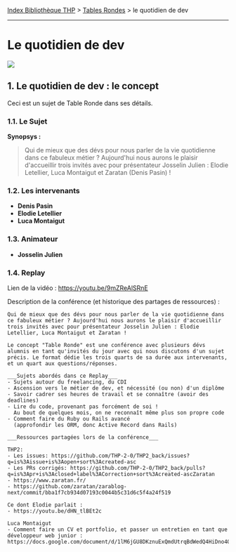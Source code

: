 [Index Bibliothèque THP](https://github.com/TheHackingProject/bibliotheque-THP) > [Tables Rondes](https://github.com/TheHackingProject/bibliotheque-THP/blob/master/sommaires/tables_rondes.md) > le quotidien de dev

___

# Le quotidien de dev


![](https://picsum.photos/1024/400)


## 1. Le quotidien de dev : le concept
Ceci est un sujet de Table Ronde dans ses détails.

### 1.1. Le Sujet

**Synopsys :**
> Qui de mieux que des dévs pour nous parler de la vie quotidienne dans ce fabuleux métier ? Aujourd'hui nous aurons le plaisir d'accueillir trois invités avec pour présentateur Josselin Julien : Elodie Letellier, Luca Montaigut et Zaratan (Denis Pasin) !

### 1.2. Les intervenants

- **Denis Pasin**
- **Elodie Letellier**
- **Luca Montaigut**

### 1.3. Animateur

- **Josselin Julien**

### 1.4. Replay

Lien de la vidéo : https://youtu.be/9mZReAlSRnE

Description de la conférence (et historique des partages de ressources) :

```
Qui de mieux que des dévs pour nous parler de la vie quotidienne dans ce fabuleux métier ? Aujourd'hui nous aurons le plaisir d'accueillir trois invités avec pour présentateur Josselin Julien : Elodie Letellier, Luca Montaigut et Zaratan !

Le concept "Table Ronde" est une conférence avec plusieurs dévs alumnis en tant qu'invités du jour avec qui nous discutons d'un sujet précis. Le format dédie les trois quarts de sa durée aux intervenants, et un quart aux questions/réponses.
 
___Sujets abordés dans ce Replay___
- Sujets autour du freelancing, du CDI
- Ascension vers le métier de dev, et nécessité (ou non) d'un diplôme
- Savoir cadrer ses heures de travail et se connaître (avoir des deadlines)
- Lire du code, provenant pas forcément de soi !
  Au bout de quelques mois, on ne reconnaît même plus son propre code
- Comment faire du Ruby ou Rails avancé
  (approfondir les ORM, donc Active Record dans Rails)

___Ressources partagées lors de la conférence___

THP2: 
- Les issues: https://github.com/THP-2-0/THP2_back/issues?q=is%3Aissue+is%3Aopen+sort%3Acreated-asc 
- Les PRs corrigés: https://github.com/THP-2-0/THP2_back/pulls?q=is%3Apr+is%3Aclosed+label%3ACorrection+sort%3Acreated-ascZaratan 
- https://www.zaratan.fr/ 
- https://github.com/zaratan/zarablog-next/commit/bba1f7cb934d07193c0044b5c31d6c5f4a24f519

Ce dont Elodie parlait :
- https://youtu.be/dHN_tlBEt2c

Luca Montaigut
- Comment faire un CV et portfolio, et passer un entretien en tant que développeur web junior : https://docs.google.com/document/d/1lM6jGU8DKznuExQmdUtrqBdWedQ4HiDno4QF1Z2t4vg/edit
```
